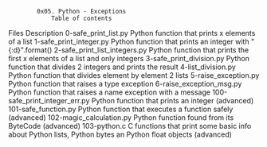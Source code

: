 			0x05. Python - Exceptions
				Table of contents
Files					Description
0-safe_print_list.py		Python function that prints x elements of a list
1-safe_print_integer.py		Python function that prints an integer with "{:d}".format()
2-safe_print_list_integers.py	Python function that prints the first x elements of a list and only integers
3-safe_print_division.py	Python function that divides 2 integers and prints the result
4-list_division.py		Python function that divides element by element 2 lists
5-raise_exception.py		Python function that raises a type exception
6-raise_exception_msg.py	Python function that raises a name exception with a message
100-safe_print_integer_err.py	Python function that prints an integer (advanced)
101-safe_function.py		Python function that executes a function safely (advanced)
102-magic_calculation.py	Python function found from its ByteCode (advanced)
103-python.c			C functions that print some basic info about Python lists, Python bytes an Python float objects (advanced)
